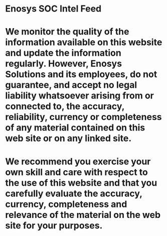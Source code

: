 #
# Enosys SOC Intel Feed
#
# We monitor the quality of the information available on this website and update the information regularly. However, Enosys Solutions and its employees, do not guarantee, and accept no legal liability whatsoever arising from or connected to, the accuracy, reliability, currency or completeness of any material contained on this web site or on any linked site.
#
# We recommend you exercise your own skill and care with respect to the use of this website and that you carefully evaluate the accuracy, currency, completeness and relevance of the material on the web site for your purposes.
#
#
